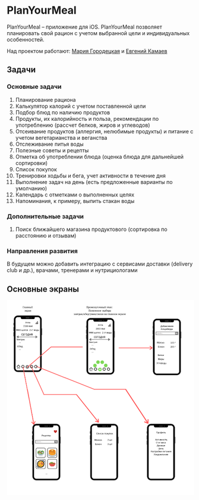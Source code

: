 # PlanYourMeal
PlanYourMeal – приложение для iOS. PlanYourMeal позволяет планировать свой рацион с учетом выбранной цели и индивидуальных особенностей.

Над проектом работают:
[Мария Городецкая](https://github.com/moiraxavier) и [Евгений Камаев](https://github.com/Devgen8/)

## Задачи
### Основные задачи
1. Планирование рациона
2. Калькулятор калорий с учетом поставленной цели
3. Подбор блюд по наличию продуктов
4. Продукты, их калорийность и польза, рекомендации по употреблению (рассчет белков, жиров и углеводов)
5. Отсеивание продуктов (аллергия, нелюбимые продукты) и питание с учетом вегетарианства и веганства
6. Отслеживание питья воды
7. Полезные советы и рецепты
8. Отметка об употреблении блюда (оценка блюда для дальнейшей сортировки)
9. Список покупок
10. Тренировки ходьбы и бега, учет активности в течение дня
11. Выполнение задач на день (есть предложенные варианты по умолчанию)
12. Календарь с отметками о выполненных целях
13. Напоминания, к примеру, выпить стакан воды

### Дополнительные задачи
1. Поиск ближайшего магазина продуктового (сортировка по расстоянию и отзывам)

### Направления развития
В будущем можно добавить интеграцию с сервисами доставки (delivery club и др.), врачами, тренерами и нутрициологами

## Основные экраны
![Alt text](PlanYourMeal.png?raw=true "Title")
